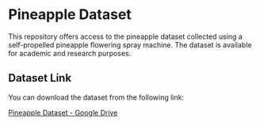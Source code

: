 # Pineapple Dataset
This repository offers access to the pineapple dataset collected using a self-propelled pineapple flowering spray machine. The dataset is available for academic and research purposes.

## Dataset Link
You can download the dataset from the following link:

[Pineapple Dataset - Google Drive](https://drive.google.com/drive/folders/1-LCY2GYcYbN6dVoOJ_Q-GUNtV0I-5swp?usp=drive_link)


